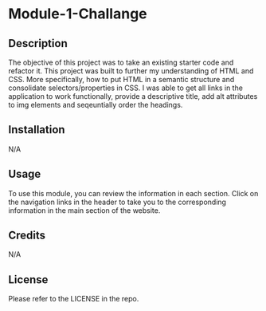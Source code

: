 # Module-1-Challange

## Description

The objective of this project was to take an existing starter code and refactor it. This project was built to further my understanding of HTML and CSS. More specifically, how to put HTML in a semantic structure and consolidate selectors/properties in CSS. I was able to get all links in the application to work functionally, provide a descriptive title, add alt attributes to img elements and seqeuntially order the headings.

## Installation

N/A

## Usage

To use this module, you can review the information in each section. Click on the navigation links in the header to take you to the corresponding information in the main section of the website.

## Credits

N/A

## License

Please refer to the LICENSE in the repo.